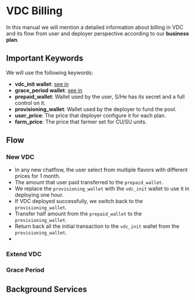 # VDC Billing

In this manual we will mention a detailed information about billing in VDC and its flow from user and deployer perspective according to our **business plan**.

## Important Keywords

We will use the following keywords:
- **vdc_init wallet**: [see in](./vdc_deployer#requirements)
- **grace_period wallet**: [see in](./vdc_deployer#requirements)
- **prepaid_wallet**: Wallet used by the user, S/He has its secret and a full control on it.
- **provisioning_wallet**: Wallet used by the deployer to fund the pool.
- **user_price**: The price that deployer configure it for each plan.
- **farm_price**: The price that farmer set for CU/SU units.

## Flow

### New VDC
- In any new chatflow, the user select from multiple flavors with different prices for 1 month.
- The amount that user paid transferred to the `prepaid_wallet`.
- We replace the `provisioning_wallet` with the `vdc_init` wallet to use it in deploying one hour.
- If VDC deployed successfully, we switch back to the `provisioning_wallet`.
- Transfer half amount from the `prepaid_wallet` to the `provisioning_wallet`.
- Return back all the initial transaction to the `vdc_init` wallet from the `provisioning_wallet`.
-

### Extend VDC

### Grace Period

## Background Services
